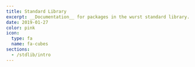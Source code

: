 ```yaml
---
title: Standard Library
excerpt: __Documentation__ for packages in the wurst standard library.
date: 2019-01-27
color: pink
icon:
  type: fa
  name: fa-cubes
sections:
  - /stdlib/intro
---
```

